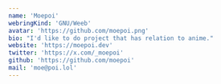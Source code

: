 ```yaml
---
name: 'Moepoi'
webringKind: 'GNU/Weeb'
avatar: 'https://github.com/moepoi.png'
bio: "I'd like to do project that has relation to anime."
website: 'https://moepoi.dev'
twitter: 'https://x.com/_moepoi'
github: 'https://github.com/moepoi'
mail: 'moe@poi.lol'
---
```

